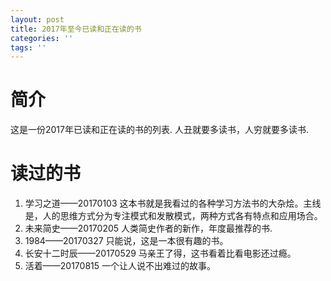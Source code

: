 ```yaml
---
layout: post
title: 2017年至今已读和正在读的书
categories: ''
tags: ''
---
```

# 简介
这是一份2017年已读和正在读的书的列表. 人丑就要多读书，人穷就要多读书.

<!--more-->

# 读过的书

1. 学习之道——20170103 这本书就是我看过的各种学习方法书的大杂烩。主线是，人的思维方式分为专注模式和发散模式，两种方式各有特点和应用场合。
2. 未来简史——20170205 人类简史作者的新作，年度最推荐的书.
3. 1984——20170327 只能说，这是一本很有趣的书。
4. 长安十二时辰——20170529 马亲王了得，这书看着比看电影还过瘾。 
5. 活着——20170815 一个让人说不出难过的故事。
